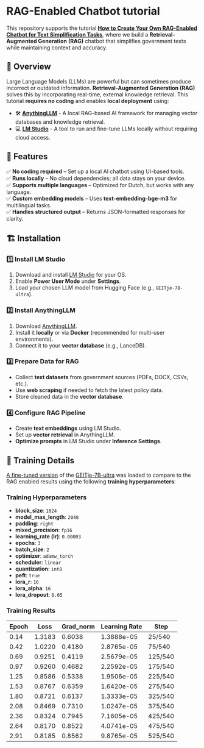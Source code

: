 # RAG-Enabled Chatbot tutorial

This repository supports the tutorial **[How to Create Your Own RAG-Enabled Chatbot for Text Simplification Tasks](https://medium.com/@noah.wijnheijmer/how-to-create-your-own-rag-enabled-chatbot-for-text-simplification-tasks-in-any-language-a4a5bb20a215)**, where we build a **Retrieval-Augmented Generation (RAG)** chatbot that simplifies government texts while maintaining context and accuracy.

## 📌 Overview

Large Language Models (LLMs) are powerful but can sometimes produce incorrect or outdated information. **Retrieval-Augmented Generation (RAG)** solves this by incorporating real-time, external knowledge retrieval. This tutorial **requires no coding** and enables **local deployment** using:

- 🛠 **[AnythingLLM](https://anythingllm.com/)** - A local RAG-based AI framework for managing vector databases and knowledge retrieval.
- 💻 **[LM Studio](https://lmstudio.ai/)** - A tool to run and fine-tune LLMs locally without requiring cloud access.

## 🚀 Features

✅ **No coding required** – Set up a local AI chatbot using UI-based tools.  
✅ **Runs locally** – No cloud dependencies; all data stays on your device.  
✅ **Supports multiple languages** – Optimized for Dutch, but works with any language.  
✅ **Custom embedding models** – Uses **text-embedding-bge-m3** for multilingual tasks.  
✅ **Handles structured output** – Returns JSON-formatted responses for clarity.  

## 🏗️ Installation

### 1️⃣ Install LM Studio
1. Download and install [LM Studio](https://lmstudio.ai/) for your OS.
2. Enable **Power User Mode** under **Settings**.
3. Load your chosen LLM model from Hugging Face (e.g., `GEITje-7B-ultra`).

### 2️⃣ Install AnythingLLM
1. Download [AnythingLLM](https://anythingllm.com/).
2. Install it **locally** or via **Docker** (recommended for multi-user environments).
3. Connect it to your **vector database** (e.g., LanceDB).

### 3️⃣ Prepare Data for RAG
- Collect **text datasets** from government sources (PDFs, DOCX, CSVs, etc.).
- Use **web scraping** if needed to fetch the latest policy data.
- Store cleaned data in the **vector database**.

### 4️⃣ Configure RAG Pipeline
- Create **text embeddings** using LM Studio.
- Set up **vector retrieval** in AnythingLLM.
- **Optimize prompts** in LM Studio under **Inference Settings**.

## 🔬 Training Details

[A fine-tuned version](https://huggingface.co/Nelis5174473/GovLLM-7B-ultra) of the [GEITje-7B-ultra](https://huggingface.co/BramVanroy/GEITje-7B-ultra) was loaded to compare to the RAG enabled results using the following **training hyperparameters**:

### **Training Hyperparameters**
- **block_size**: `1024`
- **model_max_length**: `2048`
- **padding**: `right`
- **mixed_precision**: `fp16`
- **learning_rate (lr)**: `0.00003`
- **epochs**: `3`
- **batch_size**: `2`
- **optimizer**: `adamw_torch`
- **scheduler**: `linear`
- **quantization**: `int8`
- **peft**: `true`
- **lora_r**: `16`
- **lora_alpha**: `16`
- **lora_dropout**: `0.05`

### **Training Results**
| Epoch  | Loss  | Grad_norm | Learning Rate | Step |
|--------|------|----------|---------------|------|
| 0.14   | 1.3183 | 0.6038 | 1.3888e-05 | 25/540 |
| 0.42   | 1.0220 | 0.4180 | 2.8765e-05 | 75/540 |
| 0.69   | 0.9251 | 0.4119 | 2.5679e-05 | 125/540 |
| 0.97   | 0.9260 | 0.4682 | 2.2592e-05 | 175/540 |
| 1.25   | 0.8586 | 0.5338 | 1.9506e-05 | 225/540 |
| 1.53   | 0.8767 | 0.6359 | 1.6420e-05 | 275/540 |
| 1.80   | 0.8721 | 0.6137 | 1.3333e-05 | 325/540 |
| 2.08   | 0.8469 | 0.7310 | 1.0247e-05 | 375/540 |
| 2.36   | 0.8324 | 0.7945 | 7.1605e-05 | 425/540 |
| 2.64   | 0.8170 | 0.8522 | 4.0741e-05 | 475/540 |
| 2.91   | 0.8185 | 0.8562 | 9.8765e-05 | 525/540 |
